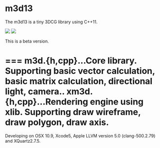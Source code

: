 m3d13
===
The m3d13 is a tiny 3DCG library using C++11.

![](https://raw.github.com/0x0c/m3d13/master/sample.png)
![](https://raw.github.com/0x0c/m3d13/master/sample2.png)

This is a beta version.

===
	m3d.{h,cpp}...Core library. Supporting basic vector calculation, basic matrix calculation, directional light, camera..
	xm3d.{h,cpp}...Rendering engine using xlib. Supporting draw wireframe, draw polygon, draw axis.
===

Developing on OSX 10.9, Xcode5, Apple LLVM version 5.0 (clang-500.2.79) and XQuartz2.7.5.
